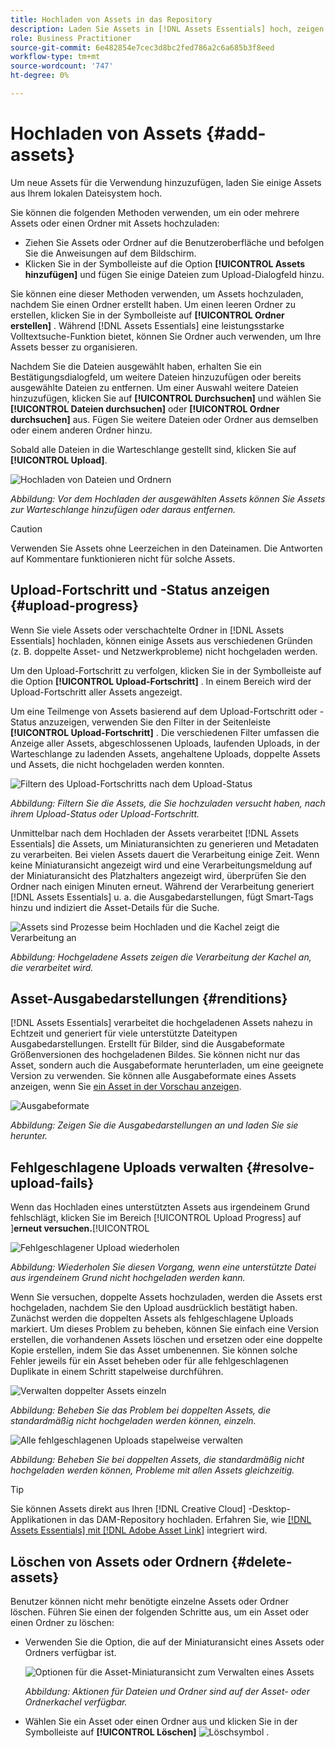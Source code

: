 ```yaml
---
title: Hochladen von Assets in das Repository
description: Laden Sie Assets in [!DNL Assets Essentials] hoch, zeigen Sie den Upload-Status an und lösen Sie Upload-Probleme auf.
role: Business Practitioner
source-git-commit: 6e482854e7cec3d8bc2fed786a2c6a685b3f8eed
workflow-type: tm+mt
source-wordcount: '747'
ht-degree: 0%

---
```



# Hochladen von Assets {#add-assets}

Um neue Assets für die Verwendung hinzuzufügen, laden Sie einige Assets aus Ihrem lokalen Dateisystem hoch. <!-- TBD: Many of the [common file formats are supported](/help/supported-file-formats.md). -->

Sie können die folgenden Methoden verwenden, um ein oder mehrere Assets oder einen Ordner mit Assets hochzuladen:

* Ziehen Sie Assets oder Ordner auf die Benutzeroberfläche und befolgen Sie die Anweisungen auf dem Bildschirm.
* Klicken Sie in der Symbolleiste auf die Option **[!UICONTROL Assets hinzufügen]** und fügen Sie einige Dateien zum Upload-Dialogfeld hinzu.

<!-- TBD: Update this GIF
![Asset and nested folder upload demo](assets/do-not-localize/upload-assets.gif) -->

Sie können eine dieser Methoden verwenden, um Assets hochzuladen, nachdem Sie einen Ordner erstellt haben. Um einen leeren Ordner zu erstellen, klicken Sie in der Symbolleiste auf **[!UICONTROL Ordner erstellen]** . Während [!DNL Assets Essentials] eine leistungsstarke Volltextsuche-Funktion bietet, können Sie Ordner auch verwenden, um Ihre Assets besser zu organisieren.

Nachdem Sie die Dateien ausgewählt haben, erhalten Sie ein Bestätigungsdialogfeld, um weitere Dateien hinzuzufügen oder bereits ausgewählte Dateien zu entfernen. Um einer Auswahl weitere Dateien hinzuzufügen, klicken Sie auf **[!UICONTROL Durchsuchen]** und wählen Sie **[!UICONTROL Dateien durchsuchen]** oder **[!UICONTROL Ordner durchsuchen]** aus. Fügen Sie weitere Dateien oder Ordner aus demselben oder einem anderen Ordner hinzu.

Sobald alle Dateien in die Warteschlange gestellt sind, klicken Sie auf **[!UICONTROL Upload]**.

![Hochladen von Dateien und Ordnern](assets/upload-browse-files-folders.png)

*Abbildung: Vor dem Hochladen der ausgewählten Assets können Sie Assets zur Warteschlange hinzufügen oder daraus entfernen.*

>[!CAUTION]
>
>Verwenden Sie Assets ohne Leerzeichen in den Dateinamen. Die Antworten auf Kommentare funktionieren nicht für solche Assets.

## Upload-Fortschritt und -Status anzeigen {#upload-progress}

Wenn Sie viele Assets oder verschachtelte Ordner in [!DNL Assets Essentials] hochladen, können einige Assets aus verschiedenen Gründen (z. B. doppelte Asset- und Netzwerkprobleme) nicht hochgeladen werden.

Um den Upload-Fortschritt zu verfolgen, klicken Sie in der Symbolleiste auf die Option **[!UICONTROL Upload-Fortschritt]** . In einem Bereich wird der Upload-Fortschritt aller Assets angezeigt.

Um eine Teilmenge von Assets basierend auf dem Upload-Fortschritt oder -Status anzuzeigen, verwenden Sie den Filter in der Seitenleiste **[!UICONTROL Upload-Fortschritt]** . Die verschiedenen Filter umfassen die Anzeige aller Assets, abgeschlossenen Uploads, laufenden Uploads, in der Warteschlange zu ladenden Assets, angehaltene Uploads, doppelte Assets und Assets, die nicht hochgeladen werden konnten.

![Filtern des Upload-Fortschritts nach dem Upload-Status](assets/filter-upload-progress.png)

*Abbildung: Filtern Sie die Assets, die Sie hochzuladen versucht haben, nach ihrem Upload-Status oder Upload-Fortschritt.*

Unmittelbar nach dem Hochladen der Assets verarbeitet [!DNL Assets Essentials] die Assets, um Miniaturansichten zu generieren und Metadaten zu verarbeiten. Bei vielen Assets dauert die Verarbeitung einige Zeit. Wenn keine Miniaturansicht angezeigt wird und eine Verarbeitungsmeldung auf der Miniaturansicht des Platzhalters angezeigt wird, überprüfen Sie den Ordner nach einigen Minuten erneut. Während der Verarbeitung generiert [!DNL Assets Essentials] u. a. die Ausgabedarstellungen, fügt Smart-Tags hinzu und indiziert die Asset-Details für die Suche.

![Assets sind Prozesse beim Hochladen und die Kachel zeigt die Verarbeitung an](assets/upload-processing.png)

*Abbildung: Hochgeladene Assets zeigen die Verarbeitung der Kachel an, die verarbeitet wird.*

## Asset-Ausgabedarstellungen {#renditions}

[!DNL Assets Essentials] verarbeitet die hochgeladenen Assets nahezu in Echtzeit und generiert für viele unterstützte Dateitypen Ausgabedarstellungen. Erstellt für Bilder, sind die Ausgabeformate Größenversionen des hochgeladenen Bildes. Sie können nicht nur das Asset, sondern auch die Ausgabeformate herunterladen, um eine geeignete Version zu verwenden. Sie können alle Ausgabeformate eines Assets anzeigen, wenn Sie [ein Asset in der Vorschau anzeigen](/help/navigate-view.md#preview-assets).

![Ausgabeformate](assets/renditions-view-download.png)

*Abbildung: Zeigen Sie die Ausgabedarstellungen an und laden Sie sie herunter.*

## Fehlgeschlagene Uploads verwalten {#resolve-upload-fails}

Wenn das Hochladen eines unterstützten Assets aus irgendeinem Grund fehlschlägt, klicken Sie im Bereich [!UICONTROL Upload Progress] auf ]**erneut versuchen.**[!UICONTROL 

![Fehlgeschlagener Upload wiederholen](assets/upload-retry.png)

*Abbildung: Wiederholen Sie diesen Vorgang, wenn eine unterstützte Datei aus irgendeinem Grund nicht hochgeladen werden kann.*

Wenn Sie versuchen, doppelte Assets hochzuladen, werden die Assets erst hochgeladen, nachdem Sie den Upload ausdrücklich bestätigt haben. Zunächst werden die doppelten Assets als fehlgeschlagene Uploads markiert. Um dieses Problem zu beheben, können Sie einfach eine Version erstellen, die vorhandenen Assets löschen und ersetzen oder eine doppelte Kopie erstellen, indem Sie das Asset umbenennen. Sie können solche Fehler jeweils für ein Asset beheben oder für alle fehlgeschlagenen Duplikate in einem Schritt stapelweise durchführen.

![Verwalten doppelter Assets einzeln](assets/uploads-manage-duplicates.png)

*Abbildung: Beheben Sie das Problem bei doppelten Assets, die standardmäßig nicht hochgeladen werden können, einzeln.*

![Alle fehlgeschlagenen Uploads stapelweise verwalten](assets/upload-progress-manage-failed-uploads.png)

*Abbildung: Beheben Sie bei doppelten Assets, die standardmäßig nicht hochgeladen werden können, Probleme mit allen Assets gleichzeitig.*

>[!TIP]
>
>Sie können Assets direkt aus Ihren [!DNL Creative Cloud] -Desktop-Applikationen in das DAM-Repository hochladen. Erfahren Sie, wie [[!DNL Assets Essentials] mit [!DNL Adobe Asset Link]](/help/integration.md) integriert wird.

## Löschen von Assets oder Ordnern {#delete-assets}

Benutzer können nicht mehr benötigte einzelne Assets oder Ordner löschen. Führen Sie einen der folgenden Schritte aus, um ein Asset oder einen Ordner zu löschen:

* Verwenden Sie die Option, die auf der Miniaturansicht eines Assets oder Ordners verfügbar ist.

   ![Optionen für die Asset-Miniaturansicht zum Verwalten eines Assets](assets/options-on-thumbnail.png)

   *Abbildung: Aktionen für Dateien und Ordner sind auf der Asset- oder Ordnerkachel verfügbar.*

* Wählen Sie ein Asset oder einen Ordner aus und klicken Sie in der Symbolleiste auf **[!UICONTROL Löschen]** ![Löschsymbol](assets/do-not-localize/delete-icon.png) .
